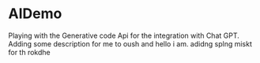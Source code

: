 # AIDemo
Playing with the Generative code Api for the integration with Chat GPT.
Adding some description for me to oush and hello i am.
adidng splng miskt for th rokdhe 
